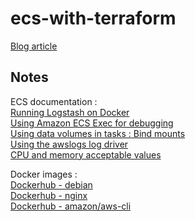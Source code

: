 # ecs-with-terraform

[Blog article](./doc/article.md)  

## Notes

ECS documentation :  
[Running Logstash on Docker](https://www.elastic.co/guide/en/logstash/current/docker.html)  
[Using Amazon ECS Exec for debugging](https://docs.aws.amazon.com/en_en/AmazonECS/latest/userguide/ecs-exec.html)  
[Using data volumes in tasks : Bind mounts](https://docs.aws.amazon.com/AmazonECS/latest/developerguide/bind-mounts.html)  
[Using the awslogs log driver](https://docs.aws.amazon.com/AmazonECS/latest/developerguide/using_awslogs.html#specify-log-config)  
[CPU and memory acceptable values](https://docs.aws.amazon.com/AmazonECS/latest/developerguide/task-cpu-memory-error.html)  

Docker images :  
[Dockerhub - debian](https://hub.docker.com/_/debian)  
[Dockerhub - nginx](https://hub.docker.com/_/nginx)  
[Dockerhub - amazon/aws-cli](https://hub.docker.com/r/amazon/aws-cli)
